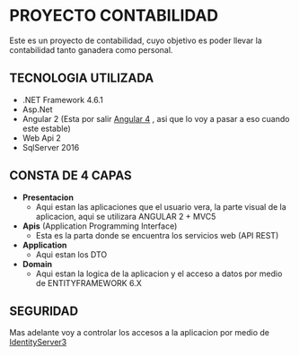 # PROYECTO CONTABILIDAD

Este es un proyecto de contabilidad, cuyo objetivo es poder llevar la contabilidad tanto ganadera como personal.

## TECNOLOGIA UTILIZADA

* .NET Framework 4.6.1
* Asp.Net 
* Angular 2 (Esta por salir [Angular 4](https://github.com/angular/angular/blob/master/CHANGELOG.md#400-beta5-2017-01-25) , asi que lo voy a pasar a eso cuando este estable)
* Web Api 2
* SqlServer 2016

## CONSTA DE 4 CAPAS
* **Presentacion**
  * Aqui estan las aplicaciones que el usuario vera, la parte visual de la aplicacion, aqui se utilizara ANGULAR 2 + MVC5
* **Apis** (Application Programming Interface)
  * Esta es la parta donde se encuentra los servicios web (API REST)
* **Application**
  * Aqui estan los DTO
* **Domain**
  * Aqui estan la logica de la aplicacion y el acceso a datos por medio de ENTITYFRAMEWORK 6.X

## SEGURIDAD

Mas adelante voy a controlar los accesos a la aplicacion por medio de [IdentityServer3](https://identityserver.github.io/Documentation/docsv2/overview/mvcGettingStarted.html)

